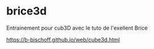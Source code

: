 # brice3d

Entrainement pour cub3D avec le tuto de l'exellent Brice

https://b-bischoff.github.io/web/cube3d.html

